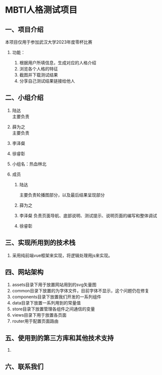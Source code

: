# MBTI人格测试项目

## 一、项目介绍

本项目仅用于参加武汉大学2023年度零杯比赛

1. 功能：

    1. 根据用户所填信息，生成对应的人格介绍
    2. 浏览各个人格的特征
    3. 截图并下载测试结果
    4. 分享自己测试结果链接给他人

## 二、小组介绍

1. 陆达  
   主要负责
2. 薛为之  
   主要负责

3. 李泽粲
4. 徐睿彰

1. 小组名：热血林北
2. 成员

    1. 陆达

       主要负责轮播图部分，以及最后结果呈现部分
    2. 薛为之
    3. 李泽粲
       负责页面导航、底部说明、测试提示、说明页面的编写和整体调试
    5. 徐睿彰

## 三、实现所用到的技术栈

1. 采用纯前端vue框架来实现，将逻辑处理用js来实现。

## 四、网站架构

1. assets目录下用于放置网站用到的svg矢量图
2. common目录下放置的为字体文件，目前字体不显示，这个问题仍在修复
3. components目录下放置我们开发的一系列组件
4. data目录下放置一系列用到的常量值
5. store目录下放置管理各组件之间通信的变量
6. views目录下用于放置各页面
7. router用于配置页面路由

## 五、使用到的第三方库和其他技术支持

1. ‍

## 六、联系我们

‍
